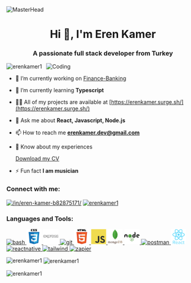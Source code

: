 <img src="https://user-images.githubusercontent.com/29340294/150726291-afd08470-3b21-4df6-8173-293ece555d4f.gif" alt="MasterHead" style="display: block; margin: 0 auto; max-width: 100%; height: auto;">

<h1 align="center">Hi 👋, I'm Eren Kamer</h1>
<h3 align="center">A passionate full stack developer from Turkey</h3>
<img align="right" alt="Coding" width="400" src="https://cdn.dribbble.com/users/1162077/screenshots/3848914/media/7ed7d5ca074b48b328150e5a231e8d1f.gif">

<p align="left"> <img src="https://komarev.com/ghpvc/?username=erenkamer1&label=Profile%20views&color=0e75b6&style=flat" alt="erenkamer1" /> </p>



- 🔭 I’m currently working on [Finance-Banking](https://github.com/erenkamer1/Finance-Banking-System)

- 🌱 I’m currently learning **Typescript**

- 👨‍💻 All of my projects are available at [https://erenkamer.surge.sh/](https://erenkamer.surge.sh/)

- 💬 Ask me about **React, Javascript, Node.js**

- 📫 How to reach me **erenkamer.dev@gmail.com**

- 📄 Know about my experiences <p><a href="https://drive.usercontent.google.com/u/0/uc?id=1SnZK3ax_L5YPU0bUZGdhWTcKdGzDJlMc&export=download">Download my CV</a></p>

- ⚡ Fun fact **I am musician**

<h3 align="left">Connect with me:</h3>
<p align="left">
<a href="https://linkedin.com/in//in/eren-kamer-b82875171/" target="blank"><img align="center" src="https://raw.githubusercontent.com/rahuldkjain/github-profile-readme-generator/master/src/images/icons/Social/linked-in-alt.svg" alt="/in/eren-kamer-b82875171/" height="30" width="40" /></a>
<a href="https://instagram.com/erenkamer1" target="blank"><img align="center" src="https://raw.githubusercontent.com/rahuldkjain/github-profile-readme-generator/master/src/images/icons/Social/instagram.svg" alt="erenkamer1" height="30" width="40" /></a>
</p>

<h3 align="left">Languages and Tools:</h3>
<p align="left"> <a href="https://www.gnu.org/software/bash/" target="_blank" rel="noreferrer"> <img src="https://www.vectorlogo.zone/logos/gnu_bash/gnu_bash-icon.svg" alt="bash" width="40" height="40"/> </a> <a href="https://www.w3schools.com/css/" target="_blank" rel="noreferrer"> <img src="https://raw.githubusercontent.com/devicons/devicon/master/icons/css3/css3-original-wordmark.svg" alt="css3" width="40" height="40"/> </a> <a href="https://expressjs.com" target="_blank" rel="noreferrer"> <img src="https://raw.githubusercontent.com/devicons/devicon/master/icons/express/express-original-wordmark.svg" alt="express" width="40" height="40"/> </a> <a href="https://git-scm.com/" target="_blank" rel="noreferrer"> <img src="https://www.vectorlogo.zone/logos/git-scm/git-scm-icon.svg" alt="git" width="40" height="40"/> </a> <a href="https://www.w3.org/html/" target="_blank" rel="noreferrer"> <img src="https://raw.githubusercontent.com/devicons/devicon/master/icons/html5/html5-original-wordmark.svg" alt="html5" width="40" height="40"/> </a> <a href="https://developer.mozilla.org/en-US/docs/Web/JavaScript" target="_blank" rel="noreferrer"> <img src="https://raw.githubusercontent.com/devicons/devicon/master/icons/javascript/javascript-original.svg" alt="javascript" width="40" height="40"/> </a> <a href="https://www.mongodb.com/" target="_blank" rel="noreferrer"> <img src="https://raw.githubusercontent.com/devicons/devicon/master/icons/mongodb/mongodb-original-wordmark.svg" alt="mongodb" width="40" height="40"/> </a> <a href="https://nodejs.org" target="_blank" rel="noreferrer"> <img src="https://raw.githubusercontent.com/devicons/devicon/master/icons/nodejs/nodejs-original-wordmark.svg" alt="nodejs" width="40" height="40"/> </a> <a href="https://postman.com" target="_blank" rel="noreferrer"> <img src="https://www.vectorlogo.zone/logos/getpostman/getpostman-icon.svg" alt="postman" width="40" height="40"/> </a> <a href="https://reactjs.org/" target="_blank" rel="noreferrer"> <img src="https://raw.githubusercontent.com/devicons/devicon/master/icons/react/react-original-wordmark.svg" alt="react" width="40" height="40"/> </a> <a href="https://reactnative.dev/" target="_blank" rel="noreferrer"> <img src="https://reactnative.dev/img/header_logo.svg" alt="reactnative" width="40" height="40"/> </a> <a href="https://tailwindcss.com/" target="_blank" rel="noreferrer"> <img src="https://www.vectorlogo.zone/logos/tailwindcss/tailwindcss-icon.svg" alt="tailwind" width="40" height="40"/> </a> <a href="https://zapier.com" target="_blank" rel="noreferrer"> <img src="https://www.vectorlogo.zone/logos/zapier/zapier-icon.svg" alt="zapier" width="40" height="40"/> </a> </p>

<p><img align="left" src="https://github-readme-stats.vercel.app/api/top-langs?username=erenkamer1&show_icons=true&locale=en&layout=compact" alt="erenkamer1" /></p>

<p>&nbsp;<img align="center" src="https://github-readme-stats.vercel.app/api?username=erenkamer1&show_icons=true&locale=en" alt="erenkamer1" /></p>

<p><img align="center" src="https://github-readme-streak-stats.herokuapp.com/?user=erenkamer1&" alt="erenkamer1" /></p>

